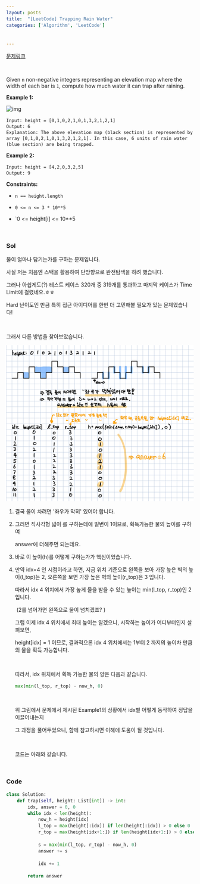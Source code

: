 ```yaml
---
layout: posts
title:  "[LeetCode] Trapping Rain Water"
categories: ['Algorithm', 'LeetCode']


---
```


[문제링크](https://leetcode.com/problems/trapping-rain-water)

<br/>

Given `n` non-negative integers representing an elevation map where the width of each bar is `1`, compute how much water it can trap after raining.

 

**Example 1:**

![img](https://assets.leetcode.com/uploads/2018/10/22/rainwatertrap.png)

```
Input: height = [0,1,0,2,1,0,1,3,2,1,2,1]
Output: 6
Explanation: The above elevation map (black section) is represented by array [0,1,0,2,1,0,1,3,2,1,2,1]. In this case, 6 units of rain water (blue section) are being trapped.
```

**Example 2:**

```
Input: height = [4,2,0,3,2,5]
Output: 9
```

 

**Constraints:**

- `n == height.length`

- `0 <= n <= 3 * 10**5`

- `0 <= height[i] <= 10**5

  

<br/>

### Sol

물이 얼마나 담기는가를 구하는 문제입니다.

사실 저는 처음엔 스택을 활용하여 단방향으로 완전탐색을 하려 했습니다.

그러나 아쉽게도(?) 테스트 케이스 320개 중 319개를 통과하고 마지막 케이스가 Time Limit에 걸렸네요.ㅎㅎ

Hard 난이도인 만큼 특히 접근 아이디어를 한번 더 고민해볼 필요가 있는 문제였습니다!

<br/>

그래서 다른 방법을 찾아보았습니다.

![image-20210629000716895](https://github.com/guard1000/guard1000.github.io/blob/master/imgs/%5BLeetCode%5D%20Trapping%20Rain%20Water_1.png?raw=true)

1. 결국 물이 차려면 '좌우가 막혀' 있어야 합니다.

2. 그러면 직사각형 넓이 를 구하는데에 밑변이 1이므로, 획득가능한 물의 높이를 구하여 

   answer에 더해주면 되는데요.

3. 바로 이 높이(h)를 어떻게 구하는가가 핵심이었습니다.

4. 만약 idx=4 인 시점이라고 하면,  지금 위치 기준으로 왼쪽을 보아 가장 높은 벽의 높이(l_top)는 2, 오른쪽을 보면 가장 높은 벽의 높이(r_top)은 3 입니다. 

   따라서 idx 4 위치에서 가장 높게 물을 받을 수 있는 높이는 min(l_top, r_top)인 2 입니다.

   ​    (2를 넘어가면 왼쪽으로 물이 넘치겠죠? )

   그럼 이제 idx 4 위치에서 최대 높이는 알겠으니, 시작하는 높이가 어디부터인지 살펴보면,

      height[idx] = 1 이므로, 결과적으론 idx 4 위치에서는 1부터  2 까지의 높이차 만큼의 물을 획득 가능합니다.

   <br/>

   따라서, idx 위치에서 획득 가능한 물의 양은 다음과 같습니다.

   ```python
   max(min(l_top, r_top) - now_h, 0)
   ```

   <br/>

   위 그림에서 문제에서 제시된 Example1의 상황에서 idx별 어떻게 동작하여 정답을 이끌어내는지

   그 과정을 풀어두었으니, 함께 참고하시면 이해에 도움이 될 것입니다.

   <br/>

   코드는 아래와 같습니다.

   

<br/>

### Code

```python
class Solution:
    def trap(self, height: List[int]) -> int:       
        idx, answer = 0, 0
        while idx < len(height):
            now_h = height[idx]
            l_top = max(height[:idx]) if len(height[:idx]) > 0 else 0
            r_top = max(height[idx+1:]) if len(height[idx+1:]) > 0 else 0
            
            s = max(min(l_top, r_top) - now_h, 0)
            answer += s
            
            idx += 1

        return answer
```

